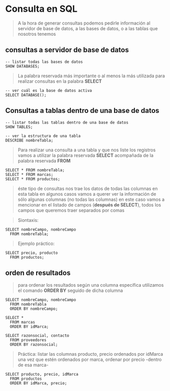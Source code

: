 # Consulta en SQL

> A la hora de generar consultas podemos pedirle información al servidor de base de datos, a las bases de datos, o a las tablas que nosotros tenemos
 
 ## consultas a servidor de base de datos

    -- listar todas las bases de datos  
    SHOW DATABASES;  

> La palabra reservada más importante o al menos la más utilizada para realizar consultas en la palabra **SELECT** 

    -- ver cuál es la base de datos activa  
    SELECT DATABASE();  

## Consultas a tablas dentro de una base de datos

    -- listar todas las tablas dentro de una base de datos  
    SHOW TABLES;  

    -- ver la estructura de una tabla  
    DESCRIBE nombreTabla;  

> Para realizar una consulta a una tabla y que nos liste los registros vamos a utilizar la palabra reservada **SELECT** acompañada de la palabra reservada **FROM**

    SELECT * FROM nombreTabla;    
    SELECT * FROM marcas;    
    SELECT * FROM productos;    

> éste tipo de consultas nos trae los datos de todas las columnas en esta tabla
> en algunos casos vamos a querer ver la información de sólo algunas columnas (no todas las columnas)
> en este caso vamos a mencionar en el listado de campos (**después de SELECT**), todos los campos que queremos traer separados por comas

> Siontaxis:  

    SELECT nombreCampo, nombreCampo
      FROM nombreTabla;

> Ejemplo práctico: 

    SELECT precio, producto
      FROM productos;

## orden de resultados
> para ordenar los resultados según una columna específica utilizamos el comando **ORDER BY** seguido de dicha columna 

    SELECT nombreCampo, nombreCampo
      FROM nombreTabla  
      ORDER BY nombreCampo;  

    SELECT *  
      FROM marcas  
      ORDER BY idMarca;  

    SELECT razonsocial, contacto    
      FROM proveedores  
      ORDER BY razonsocial;  

> Práctica: listar las columnas producto, precio ordenados por idMarca
> una vez que estén ordenados por marca, ordenar por precio -dentro de esa marca-

    SELECT producto, precio, idMarca  
      FROM productos  
      ORDER BY idMarca, precio;  
